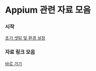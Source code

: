 # Appium 관련 자료 모음

### 시작
[초기 셋팅 및 환경 설정](https://github.com/snowpero/appium/blob/main/appium_intro.md)


### 자료 링크 모음
[바로 가기](https://github.com/snowpero/appium/blob/main/appium_link.md)
